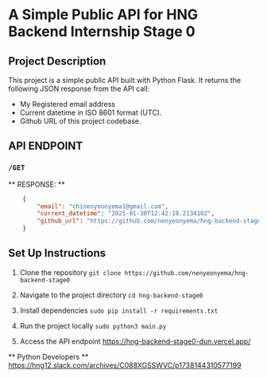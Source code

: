 # A Simple Public API for HNG Backend Internship Stage 0

## Project Description
This project is a simple public API built with Python Flask. It returns the following JSON response from the API call:
- My Registered email address
- Current datetime in ISO 8601 format (UTC).
- Github URL of this project codebase.

## API ENDPOINT
### `/GET`
** RESPONSE: **

```json
    {
        "email": "chinenyeonyema1@gmail.com",
        "current_datetime": "2025-01-30T12:42:18.213410Z",
        "github_url": "https://github.com/nenyeonyema/hng-backend-stage0"
    }
```

## Set Up Instructions
1. Clone the repository
`git clone https://github.com/nenyeonyema/hng-backend-stage0`

2. Navigate to the project directory
`cd hng-backend-stage0`

3. Install dependencies
`sudo pip install -r requirements.txt`

4. Run the project locally
`sudo python3 main.py`

5. Access the API endpoint
https://hng-backend-stage0-dun.vercel.app/

** Python Developers **
https://hng12.slack.com/archives/C088XGSSWVC/p1738144310577199
